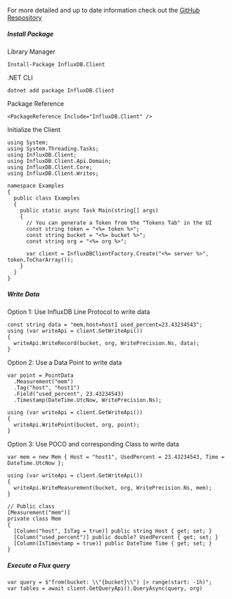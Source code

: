 For more detailed and up to date information check out the [GitHub Respository](https://github.com/influxdata/influxdb-client-csharp)

##### Install Package

Library Manager

```
Install-Package InfluxDB.Client
```

.NET CLI

```
dotnet add package InfluxDB.Client
```

Package Reference

```
<PackageReference Include="InfluxDB.Client" />
```

Initialize the Client

```
using System;
using System.Threading.Tasks;
using InfluxDB.Client;
using InfluxDB.Client.Api.Domain;
using InfluxDB.Client.Core;
using InfluxDB.Client.Writes;

namespace Examples
{
  public class Examples
  {
    public static async Task Main(string[] args)
    {
      // You can generate a Token from the "Tokens Tab" in the UI
      const string token = "<%= token %>";
      const string bucket = "<%= bucket %>";
      const string org = "<%= org %>";

      var client = InfluxDBClientFactory.Create("<%= server %>", token.ToCharArray());
    }
  }
}
```

##### Write Data

Option 1: Use InfluxDB Line Protocol to write data

```
const string data = "mem,host=host1 used_percent=23.43234543";
using (var writeApi = client.GetWriteApi())
{
  writeApi.WriteRecord(bucket, org, WritePrecision.Ns, data);
}
```

Option 2: Use a Data Point to write data

```
var point = PointData
  .Measurement("mem")
  .Tag("host", "host1")
  .Field("used_percent", 23.43234543)
  .Timestamp(DateTime.UtcNow, WritePrecision.Ns);

using (var writeApi = client.GetWriteApi())
{
  writeApi.WritePoint(bucket, org, point);
}
```

Option 3: Use POCO and corresponding Class to write data

```
var mem = new Mem { Host = "host1", UsedPercent = 23.43234543, Time = DateTime.UtcNow };

using (var writeApi = client.GetWriteApi())
{
  writeApi.WriteMeasurement(bucket, org, WritePrecision.Ns, mem);
}
```

```
// Public class
[Measurement("mem")]
private class Mem
{
  [Column("host", IsTag = true)] public string Host { get; set; }
  [Column("used_percent")] public double? UsedPercent { get; set; }
  [Column(IsTimestamp = true)] public DateTime Time { get; set; }
}
```

##### Execute a Flux query

```
var query = $"from(bucket: \\"{bucket}\\") |> range(start: -1h)";
var tables = await client.GetQueryApi().QueryAsync(query, org)
```
